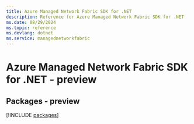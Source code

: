 ```yaml
---
title: Azure Managed Network Fabric SDK for .NET
description: Reference for Azure Managed Network Fabric SDK for .NET
ms.date: 08/29/2024
ms.topic: reference
ms.devlang: dotnet
ms.service: managednetworkfabric
---
```

# Azure Managed Network Fabric SDK for .NET - preview
## Packages - preview
[!INCLUDE [packages](managed-network-fabric-index.md)]